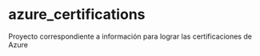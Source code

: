 # azure_certifications
Proyecto correspondiente a información para lograr las certificaciones de Azure
